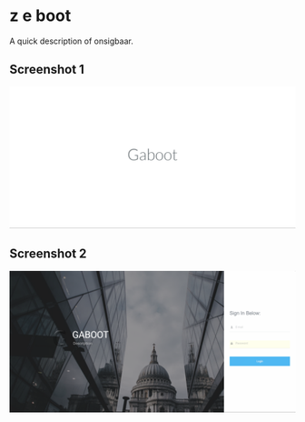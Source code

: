 # z e boot

A quick description of onsigbaar.

## Screenshot 1

![Screenshot 1](https://raw.githubusercontent.com/7cdn/images/gh-pages/repo/gabootsoft/1500812902584screensave.png)

## Screenshot 2

![Screenshot 2](https://raw.githubusercontent.com/7cdn/images/gh-pages/repo/gabootsoft/1500831709189screensave.png)